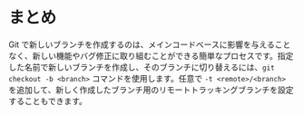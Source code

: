 # まとめ

Git で新しいブランチを作成するのは、メインコードベースに影響を与えることなく、新しい機能やバグ修正に取り組むことができる簡単なプロセスです。指定した名前で新しいブランチを作成し、そのブランチに切り替えるには、`git checkout -b <branch>` コマンドを使用します。任意で `-t <remote>/<branch>` を追加して、新しく作成したブランチ用のリモートトラッキングブランチを設定することもできます。
